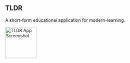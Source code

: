 ## TLDR 
A short-form educational application for modern-learning. 

<img src="https://github.com/user-attachments/assets/bfcfb14a-20e2-414e-abd6-ea66eaebabc1" width="100" alt="TLDR App Screenshot">
